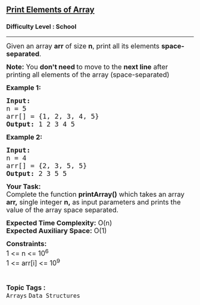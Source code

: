 <h2><a href="https://www.geeksforgeeks.org/problems/print-elements-of-array4910/1?page=1&category=Arrays&difficulty=School&sortBy=difficulty">Print Elements of Array</a></h2><h3>Difficulty Level : School</h3><hr><div class="problems_problem_content__Xm_eO"><p><span style="font-size: 18px;">Given an array <strong>a</strong><strong>rr</strong>&nbsp;of size <strong>n</strong>, print all its elements <strong>space-separated</strong>.</span></p>
<p><span style="font-size: 18px;"><strong>Note:</strong> You <strong>don't need </strong>to move to the <strong>next line</strong> after printing all elements of the array (space-separated)</span></p>
<p><span style="font-size: 18px;"><strong>Example 1:</strong></span></p>
<pre><span style="font-size: 18px;"><strong>Input:
</strong>n = 5
arr[] = {1, 2, 3, 4, 5}
<strong>Output:</strong> 1 2 3 4&nbsp;5
</span></pre>
<p><span style="font-size: 18px;"><strong>Example 2:</strong></span></p>
<pre><span style="font-size: 18px;"><strong>Input:
</strong>n = 4
arr[] = {2, 3, 5, 5}
<strong>Output:</strong> 2 3 5 5
</span></pre>
<p><span style="font-size: 18px;"><strong>Your Task:</strong><br>Complete the function <strong>printArray()</strong>&nbsp;which takes an array <strong>arr,</strong>&nbsp;single&nbsp;integer&nbsp;<strong>n,</strong>&nbsp;as input parameters and prints the value of the array space separated.</span></p>
<p><span style="font-size: 18px;"><strong>Expected Time Complexity:</strong> O(n)<br><strong>Expected Auxiliary Space:</strong>&nbsp;O(1)</span></p>
<p><span style="font-size: 18px;"><strong>Constraints:</strong><br>1 &lt;= n &lt;= 10<sup>6</sup><br>1 &lt;= arr[i] &lt;= 10<sup>9</sup></span></p></div><br><p><span style=font-size:18px><strong>Topic Tags : </strong><br><code>Arrays</code>&nbsp;<code>Data Structures</code>&nbsp;